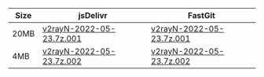 |    Size   |     jsDelivr  | FastGit |
|  ---  |  ---  |  ---  |
| 20MB | [v2rayN-2022-05-23.7z.001](https://cdn.jsdelivr.net/gh/googleians/v2rayN-32@main/v2rayN-2022-05-23.7z.001) | [v2rayN-2022-05-23.7z.001](https://raw.fastgit.org/googleians/v2rayN-32/main/v2rayN-2022-05-23.7z.001) |
| 4MB | [v2rayN-2022-05-23.7z.002](https://cdn.jsdelivr.net/gh/googleians/v2rayN-32@main/v2rayN-2022-05-23.7z.002) | [v2rayN-2022-05-23.7z.002](https://raw.fastgit.org/googleians/v2rayN-32/main/v2rayN-2022-05-23.7z.002) |
